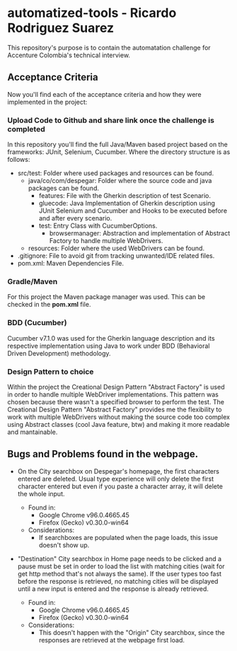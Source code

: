 # automatized-tools - Ricardo Rodriguez Suarez
This repository's purpose is to contain the automatation challenge for Accenture Colombia's technical interview.

## Acceptance Criteria
Now you'll find each of the acceptance criteria and how they were implemented in the project:

### Upload Code to Github and share link once the challenge is completed
In this repository you'll find the full Java/Maven based project based on the frameworks: JUnit, Selenium, Cucumber. Where the directory structure is as follows:
  * src/test: Folder where used packages and resources can be found. 
    * java/co/com/despegar: Folder where the source code and java packages can be found.
      * features: File with the Gherkin description of test Scenario.
      * gluecode: Java Implementation of Gherkin description using JUnit Selenium and Cucumber and Hooks to be executed before and after every scenario.
      * test: Entry Class with CucumberOptions. 
        * browsermanager: Abstraction and implementation of Abstract Factory to handle multiple WebDrivers.
    * resources: Folder where the used WebDrivers can be found.
  * .gitignore: File to avoid git from tracking unwanted/IDE related files.
  * pom.xml: Maven Dependencies File.
  
### Gradle/Maven
For this project the Maven package manager was used. This can be checked in the __pom.xml__ file.

### BDD (Cucumber)
Cucumber v7.1.0 was used for the Gherkin language description and its respective implementation using Java to work under BDD (Behavioral Driven Development) methodology.

### Design Pattern to choice
Within the project the Creational Design Pattern "Abstract Factory" is used in order to handle multiple WebDriver implementations. 
This pattern was chosen because there wasn't a specified browser to perform the test. The Creational Design Pattern "Abstract Factory" provides me the flexibility to work with 
multiple WebDrivers without making the source code too complex using Abstract classes (cool Java feature, btw) and making it more readable and mantainable.

## Bugs and Problems found in the webpage.
* On the City searchbox on Despegar's homepage, the first characters entered are deleted. Usual type experience will only delete the first character entered but 
even if you paste a character array, it will delete the whole input.
  * Found in: 
    * Google Chrome v96.0.4665.45
    * Firefox (Gecko) v0.30.0-win64
  * Considerations:
    * If searchboxes are populated when the page loads, this issue doesn't show up.
    
* "Destination" City searchbox in Home page needs to be clicked and a pause must be set in order to load the list with matching cities (wait for get http method that's not always the same).
If the user types too fast before the response is retrieved, no matching cities will be displayed until a new input is entered and the response is already retrieved.
  * Found in: 
    * Google Chrome v96.0.4665.45
    * Firefox (Gecko) v0.30.0-win64
  * Considerations:
    * This doesn't happen with the "Origin" City searchbox, since the responses are retrieved at the webpage first load.
    
